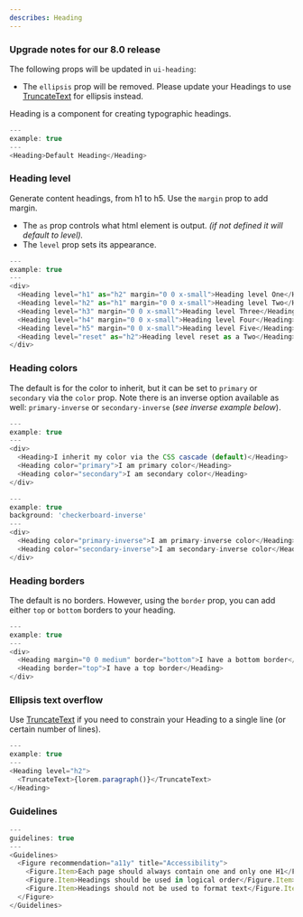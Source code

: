 ```yaml
---
describes: Heading
---
```


### Upgrade notes for our 8.0 release
The following props will be updated in `ui-heading`:
- The `ellipsis` prop will be removed. Please update your Headings to use [TruncateText](#TruncateText) for ellipsis instead.

Heading is a component for creating typographic headings.

```js
---
example: true
---
<Heading>Default Heading</Heading>
```

### Heading level
Generate content headings, from h1 to h5. Use the `margin` prop to add margin.
- The `as` prop controls what html element is output. _(if not defined it will default to level)._
- The `level` prop sets its appearance.

```js
---
example: true
---
<div>
  <Heading level="h1" as="h2" margin="0 0 x-small">Heading level One</Heading>
  <Heading level="h2" as="h1" margin="0 0 x-small">Heading level Two</Heading>
  <Heading level="h3" margin="0 0 x-small">Heading level Three</Heading>
  <Heading level="h4" margin="0 0 x-small">Heading level Four</Heading>
  <Heading level="h5" margin="0 0 x-small">Heading level Five</Heading>
  <Heading level="reset" as="h2">Heading level reset as a Two</Heading>
</div>
```

### Heading colors
The default is for the color to inherit, but it can be set to `primary` or `secondary` via the `color` prop. Note there is an inverse option available as well: `primary-inverse` or `secondary-inverse` (_see inverse example below_).
```js
---
example: true
---
<div>
  <Heading>I inherit my color via the CSS cascade (default)</Heading>
  <Heading color="primary">I am primary color</Heading>
  <Heading color="secondary">I am secondary color</Heading>
</div>
```

```js
---
example: true
background: 'checkerboard-inverse'
---
<div>
  <Heading color="primary-inverse">I am primary-inverse color</Heading>
  <Heading color="secondary-inverse">I am secondary-inverse color</Heading>
</div>
```

### Heading borders

The default is no borders. However, using the `border` prop, you can
add either `top` or `bottom` borders to your heading.

```js
---
example: true
---
<div>
  <Heading margin="0 0 medium" border="bottom">I have a bottom border</Heading>
  <Heading border="top">I have a top border</Heading>
</div>
```

### Ellipsis text overflow

Use [TruncateText](#TruncateText) if you need to constrain your
Heading to a single line (or certain number of lines).

```js
---
example: true
---
<Heading level="h2">
  <TruncateText>{lorem.paragraph()}</TruncateText>
</Heading>
```

### Guidelines

```js
---
guidelines: true
---
<Guidelines>
  <Figure recommendation="a11y" title="Accessibility">
    <Figure.Item>Each page should always contain one and only one H1</Figure.Item>
    <Figure.Item>Headings should be used in logical order</Figure.Item>
    <Figure.Item>Headings should not be used to format text</Figure.Item>
  </Figure>
</Guidelines>
```
